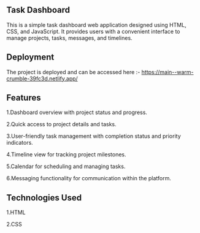<h2>Task Dashboard</h2>


This is a simple task dashboard web application designed using HTML, CSS, and JavaScript. It provides users with a convenient interface to manage projects, tasks, messages, and timelines.


<h2>Deployment </h2>

The project is deployed and can be accessed here :- https://main--warm-crumble-39fc3d.netlify.app/


<h2>Features</h2>


1.Dashboard overview with project status and progress.


2.Quick access to project details and tasks.


3.User-friendly task management with completion status and priority indicators.


4.Timeline view for tracking project milestones.


5.Calendar for scheduling and managing tasks.


6.Messaging functionality for communication within the platform.


<h2>Technologies Used</h2>
1.HTML


2.CSS


